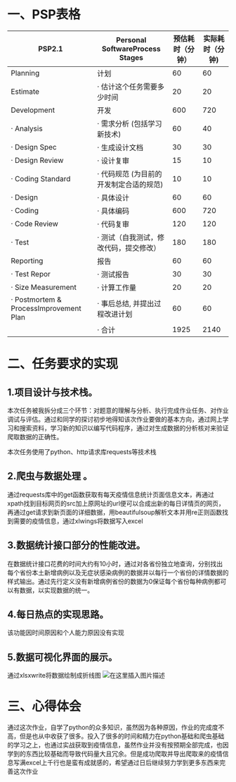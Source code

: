 ﻿
# 一、PSP表格
| PSP2.1 | Personal SoftwareProcess Stages |预估耗时（分钟） |实际耗时（分钟)|
|--|--|--|--|
| Planning  | 计划 |60|60
| Estimate|· 估计这个任务需要多少时间|20|20
|Development|开发 |600|720
|· Analysis|· 需求分析 (包括学习新技术)|60|40
|· Design Spec|· 生成设计文档|30|30
|· Design Review|· 设计复审|15|10
|· Coding Standard|· 代码规范 (为目前的开发制定合适的规范)|10|10
|· Design|· 具体设计|60|60
|· Coding|· 具体编码|600|720
|· Code Review|· 代码复审|120|120
|· Test|· 测试（自我测试，修改代码，提交修改）|180|180
|Reporting |报告|60|60
|· Test Repor|· 测试报告|30|30
|· Size Measurement|· 计算工作量|20|20
|· Postmortem & ProcessImprovement Plan|· 事后总结, 并提出过程改进计划|60|60
||· 合计|1925|2140






# 二、任务要求的实现
 

## 1.项目设计与技术栈。

本次任务被我拆分成三个环节：对题意的理解与分析、执行完成作业任务、对作业调试与评估。通过和同学的探讨初步地得知该次作业要做的基本方向，通过网上学习和搜索资料，学习新的知识以编写代码程序，通过对生成数据的分析核对来验证爬取数据的正确性。
	
本次任务使用了python、http请求库requests等技术栈

## 2.爬虫与数据处理 。
通过requests库中的get函数获取有每天疫情信息统计页面信息文本，再通过xpath找到目标网页的src加上原网址的url便可以合成出新的每日详情页的网页，再通过get请求到新页面的详细数据，用beautifulsoup解析文本并用re正则函数找到需要的疫情信息，通过xlwings将数据写入excel

## 3.数据统计接口部分的性能改进。

	
在数据统计接口花费的时间大约有10小时，通过对各省份独立地查询，分别找出每个省份本土新增病例以及无症状感染病例的数据并以每行一个省份的详情数据的样式输出。通过先行定义没有新增病例省份的数据为0保证每个省份每种病例都可以有数据，以实现数据的统一。
	

## 4.每日热点的实现思路。

该功能因时间原因和个人能力原因没有实现

## 5.数据可视化界面的展示。

通过xlsxwrite将数据绘制成折线图
![在这里插入图片描述](https://img-blog.csdnimg.cn/85e8881dc316421486feece391172a69.png#pic_center)

# 三、心得体会
 通过这次作业，自学了python的众多知识，虽然因为各种原因，作业的完成度不高，但是也从中收获了很多。投入了很多的时间和精力在python基础和爬虫基础的学习之上，也通过实战获取到疫情信息，虽然作业并没有按预期全部完成，也因学到的东西比较基础而导致代码量大且冗余。但是成功爬取并导出爬取来的疫情信息写满excel上千行也是蛮有成就感的，希望通过日后继续努力学到更多东西来完善这次作业

